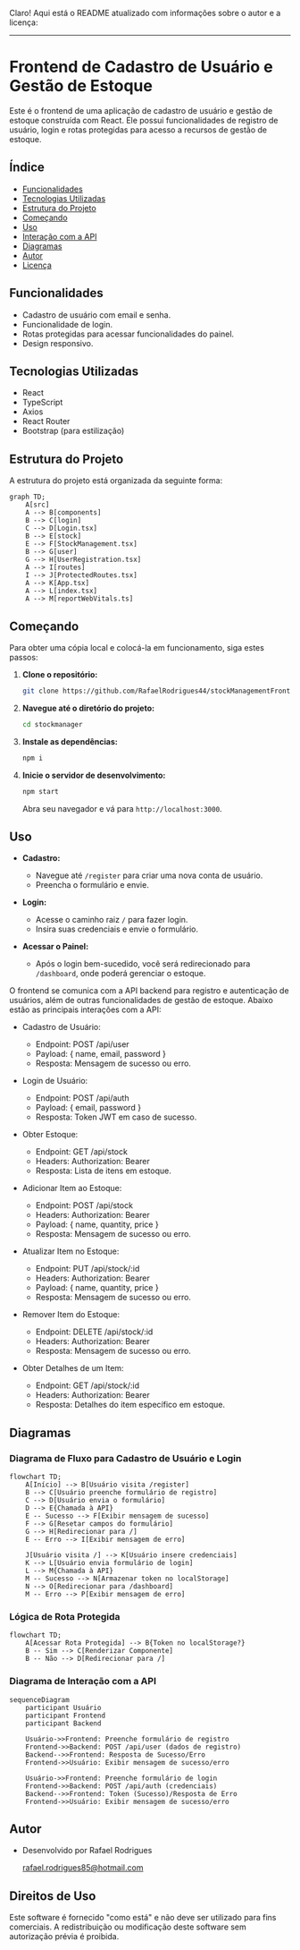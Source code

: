 Claro! Aqui está o README atualizado com informações sobre o autor e a licença:

---

# Frontend de Cadastro de Usuário e Gestão de Estoque

Este é o frontend de uma aplicação de cadastro de usuário e gestão de estoque construída com React. Ele possui funcionalidades de registro de usuário, login e rotas protegidas para acesso a recursos de gestão de estoque.

## Índice

- [Funcionalidades](#funcionalidades)
- [Tecnologias Utilizadas](#tecnologias-utilizadas)
- [Estrutura do Projeto](#estrutura-do-projeto)
- [Começando](#começando)
- [Uso](#uso)
- [Interação com a API](#interação-com-a-api)
- [Diagramas](#diagramas)
- [Autor](#autor)
- [Licença](#licença)

## Funcionalidades

- Cadastro de usuário com email e senha.
- Funcionalidade de login.
- Rotas protegidas para acessar funcionalidades do painel.
- Design responsivo.

## Tecnologias Utilizadas

- React
- TypeScript
- Axios
- React Router
- Bootstrap (para estilização)

## Estrutura do Projeto

A estrutura do projeto está organizada da seguinte forma:

```mermaid
graph TD;
    A[src]
    A --> B[components]
    B --> C[login]
    C --> D[Login.tsx]
    B --> E[stock]
    E --> F[StockManagement.tsx]
    B --> G[user]
    G --> H[UserRegistration.tsx]
    A --> I[routes]
    I --> J[ProtectedRoutes.tsx]
    A --> K[App.tsx]
    A --> L[index.tsx]
    A --> M[reportWebVitals.ts]
```

## Começando

Para obter uma cópia local e colocá-la em funcionamento, siga estes passos:

1. **Clone o repositório:**

   ```bash
   git clone https://github.com/RafaelRodrigues44/stockManagementFront.git

2. **Navegue até o diretório do projeto:**

   ```bash
   cd stockmanager
   ```

3. **Instale as dependências:**

   ```bash
   npm i
   ```

4. **Inicie o servidor de desenvolvimento:**

   ```bash
   npm start
   ```

   Abra seu navegador e vá para `http://localhost:3000`.

## Uso

- **Cadastro:**
  - Navegue até `/register` para criar uma nova conta de usuário.
  - Preencha o formulário e envie.

- **Login:**
  - Acesse o caminho raiz `/` para fazer login.
  - Insira suas credenciais e envie o formulário.

- **Acessar o Painel:**
  - Após o login bem-sucedido, você será redirecionado para `/dashboard`, onde poderá gerenciar o estoque.

O frontend se comunica com a API backend para registro e autenticação de usuários, além de outras funcionalidades de gestão de estoque. Abaixo estão as principais interações com a API:

- Cadastro de Usuário:

    - Endpoint: POST /api/user
    - Payload: { name, email, password }
    - Resposta: Mensagem de sucesso ou erro.

- Login de Usuário:
    - Endpoint: POST /api/auth
    - Payload: { email, password }
    - Resposta: Token JWT em caso de sucesso.

- Obter Estoque:
    - Endpoint: GET /api/stock
    - Headers: Authorization: Bearer <token>
    - Resposta: Lista de itens em estoque.

- Adicionar Item ao Estoque:
    - Endpoint: POST /api/stock
    - Headers: Authorization: Bearer <token>
    - Payload: { name, quantity, price }
    - Resposta: Mensagem de sucesso ou erro.

- Atualizar Item no Estoque:
    - Endpoint: PUT /api/stock/:id
    - Headers: Authorization: Bearer <token>
    - Payload: { name, quantity, price }
    - Resposta: Mensagem de sucesso ou erro.

- Remover Item do Estoque:
    - Endpoint: DELETE /api/stock/:id
    - Headers: Authorization: Bearer <token>
    - Resposta: Mensagem de sucesso ou erro.

- Obter Detalhes de um Item:
    - Endpoint: GET /api/stock/:id
    - Headers: Authorization: Bearer <token>
    - Resposta: Detalhes do item específico em estoque.

## Diagramas

### Diagrama de Fluxo para Cadastro de Usuário e Login

```mermaid
flowchart TD;
    A[Início] --> B[Usuário visita /register]
    B --> C[Usuário preenche formulário de registro]
    C --> D[Usuário envia o formulário]
    D --> E{Chamada à API}
    E -- Sucesso --> F[Exibir mensagem de sucesso]
    F --> G[Resetar campos do formulário]
    G --> H[Redirecionar para /]
    E -- Erro --> I[Exibir mensagem de erro]

    J[Usuário visita /] --> K[Usuário insere credenciais]
    K --> L[Usuário envia formulário de login]
    L --> M{Chamada à API}
    M -- Sucesso --> N[Armazenar token no localStorage]
    N --> O[Redirecionar para /dashboard]
    M -- Erro --> P[Exibir mensagem de erro]
```

### Lógica de Rota Protegida

```mermaid
flowchart TD;
    A[Acessar Rota Protegida] --> B{Token no localStorage?}
    B -- Sim --> C[Renderizar Componente]
    B -- Não --> D[Redirecionar para /]
```

### Diagrama de Interação com a API

```mermaid
sequenceDiagram
    participant Usuário
    participant Frontend
    participant Backend

    Usuário->>Frontend: Preenche formulário de registro
    Frontend->>Backend: POST /api/user (dados de registro)
    Backend-->>Frontend: Resposta de Sucesso/Erro
    Frontend->>Usuário: Exibir mensagem de sucesso/erro

    Usuário->>Frontend: Preenche formulário de login
    Frontend->>Backend: POST /api/auth (credenciais)
    Backend-->>Frontend: Token (Sucesso)/Resposta de Erro
    Frontend->>Usuário: Exibir mensagem de sucesso/erro
```

## Autor

- Desenvolvido por Rafael Rodrigues

  rafael.rodrigues85@hotmail.com

## Direitos de Uso

Este software é fornecido "como está" e não deve ser utilizado para fins comerciais. A redistribuição ou modificação deste software sem autorização prévia é proibida.

